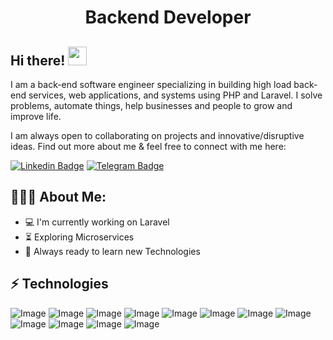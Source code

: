 <h1 align="center">Backend Developer</h1>

## Hi there! <img src="https://raw.githubusercontent.com/aemmadi/aemmadi/master/wave.gif" width="30px">

I am a back-end software engineer specializing in building high load back-end services, web applications, and systems using PHP and Laravel. I solve problems, automate things, help businesses and people to grow and improve life. </br>

I am always open to collaborating on projects and innovative/disruptive ideas. Find out more about me & feel free to connect with me here:

[![Linkedin Badge](https://img.shields.io/badge/-muhammadqodir_shuhratov-blue?style=flat-square&logo=Linkedin&logoColor=white&link=https://www.linkedin.com/in/muhammadqodir-shuhratov-100845186/)](https://www.linkedin.com/in/muhammadqodir-shuhratov) 
[![Telegram Badge](https://img.shields.io/badge/@muhammadqodir_2808-2CA5E0?style=flat-square&logo=telegram&logoColor=white&link=https://t.me/muhammadqodir_2808)](https://t.me/muhammadqodir_2808) 

  
<h2 align="left">👨🏻‍💻 About Me:</h2>

- :computer: I'm currently working on Laravel
- :hourglass_flowing_sand:  Exploring Microservices
- :rocket: Always ready to learn new Technologies

## ⚡ Technologies

![Image](https://img.shields.io/badge/-HTML5-E34F26?style=for-the-badge&logo=html5&logoColor=white)
![Image](https://img.shields.io/badge/-CSS3-1572B6?style=for-the-badge&logo=css3)
![Image](https://img.shields.io/badge/Tailwind_CSS-38B2AC?style=for-the-badge&logo=tailwind-css&logoColor=white)
![Image](https://img.shields.io/badge/-Bootstrap-563D7C?style=for-the-badge&logo=bootstrap)
![Image](https://img.shields.io/badge/JavaScript-323330?style=for-the-badge&logo=javascript&logoColor=F7DF1E)
![Image](https://img.shields.io/badge/php-777BB4?style=for-the-badge&logo=php&logoColor=white)
![Image](https://img.shields.io/badge/Laravel-FF2D20?style=for-the-badge&logo=laravel&logoColor=white)
![Image](https://img.shields.io/badge/MySQL-005C84?style=for-the-badge&logo=mysql&logoColor=white)
![Image](https://img.shields.io/badge/PostgreSQL-316192?style=for-the-badge&logo=postgresql&logoColor=white)
![Image](https://img.shields.io/badge/Git-F05032?style=for-the-badge&logo=git&logoColor=white)
![Image](https://img.shields.io/badge/Linux-FCC624?style=for-the-badge&logo=linux&logoColor=black)
![Image](https://img.shields.io/badge/-Wordpress-323330?style=for-the-badge&logo=wordpress)

<!-- ![Image](https://img.shields.io/badge/redis-%23DD0031.svg?&style=for-the-badge&logo=redis&logoColor=white) -->
<!-- ![Image](https://img.shields.io/badge/-GraphQL-E10098?style=for-the-badge&logo=graphql) -->
<!-- ![Image](https://img.shields.io/badge/Docker-2CA5E0?style=for-the-badge&logo=docker&logoColor=white) -->
<!-- ![Image](https://img.shields.io/badge/Nginx-009639?style=for-the-badge&logo=nginx&logoColor=white) -->
<!-- ![Image](https://img.shields.io/badge/Apache-D22128?style=for-the-badge&logo=Apache&logoColor=white) -->
